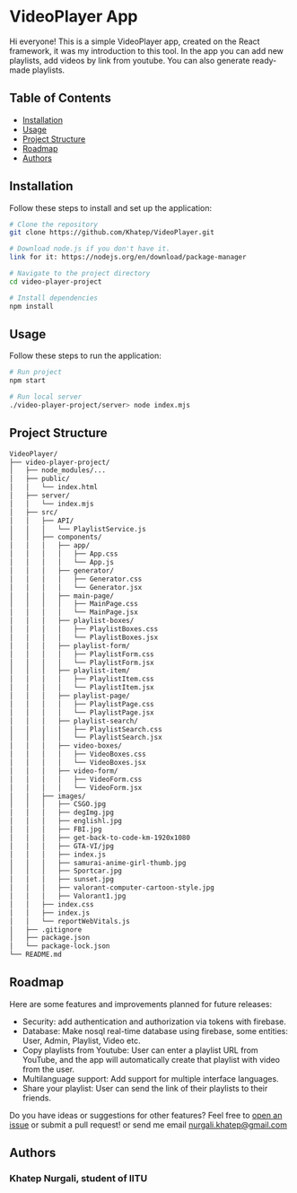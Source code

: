 # VideoPlayer App

Hi everyone! This is a simple VideoPlayer app, created on the React framework, it was my introduction to this tool. In the app you can add new playlists, add videos by link from youtube. You can also generate ready-made playlists.

## Table of Contents

- [Installation](#installation)
- [Usage](#usage)
- [Project Structure](#project-structure)
- [Roadmap](#roadmap)
- [Authors](#authors)

## Installation

Follow these steps to install and set up the application:

```bash
# Clone the repository
git clone https://github.com/Khatep/VideoPlayer.git

# Download node.js if you don't have it.
link for it: https://nodejs.org/en/download/package-manager

# Navigate to the project directory
cd video-player-project

# Install dependencies
npm install
```

## Usage

Follow these steps to run the application:

```bash
# Run project
npm start

# Run local server
./video-player-project/server> node index.mjs
```

## Project Structure

```bash
VideoPlayer/
├── video-player-project/
│   ├── node_modules/...
│   ├── public/
│   │   └── index.html
│   ├── server/
│   │   └── index.mjs
│   ├── src/
│   │   ├── API/
│   │   │   └── PlaylistService.js
│   │   ├── components/
│   │   │   ├── app/
│   │   │   │   ├── App.css
│   │   │   │   └── App.js
│   │   │   ├── generator/
│   │   │   │   ├── Generator.css
│   │   │   │   └── Generator.jsx
│   │   │   ├── main-page/
│   │   │   │   ├── MainPage.css
│   │   │   │   └── MainPage.jsx
│   │   │   ├── playlist-boxes/
│   │   │   │   ├── PlaylistBoxes.css
│   │   │   │   └── PlaylistBoxes.jsx
│   │   │   ├── playlist-form/
│   │   │   │   ├── PlaylistForm.css
│   │   │   │   └── PlaylistForm.jsx
│   │   │   ├── playlist-item/
│   │   │   │   ├── PlaylistItem.css
│   │   │   │   └── PlaylistItem.jsx
│   │   │   ├── playlist-page/
│   │   │   │   ├── PlaylistPage.css
│   │   │   │   └── PlaylistPage.jsx
│   │   │   ├── playlist-search/
│   │   │   │   ├── PlaylistSearch.css
│   │   │   │   └── PlaylistSearch.jsx
│   │   │   ├── video-boxes/
│   │   │   │   ├── VideoBoxes.css
│   │   │   │   └── VideoBoxes.jsx
│   │   │   ├── video-form/
│   │   │   │   ├── VideoForm.css
│   │   │   │   └── VideoForm.jsx
│   │   ├── images/
│   │   │   ├── CSGO.jpg
│   │   │   ├── degImg.jpg
│   │   │   ├── englishl.jpg
│   │   │   ├── FBI.jpg
│   │   │   ├── get-back-to-code-km-1920x1080
│   │   │   ├── GTA-VI/jpg
│   │   │   ├── index.js
│   │   │   ├── samurai-anime-girl-thumb.jpg
│   │   │   ├── Sportcar.jpg
│   │   │   ├── sunset.jpg
│   │   │   ├── valorant-computer-cartoon-style.jpg
│   │   │   ├── Valorant1.jpg
│   │   ├── index.css
│   │   ├── index.js
│   │   └── reportWebVitals.js
│   ├── .gitignore
│   ├── package.json
│   └── package-lock.json
└── README.md
```

## Roadmap

Here are some features and improvements planned for future releases:

- Security: add authentication and authorization via tokens with firebase.
- Database: Make nosql real-time database using firebase, some entities: User, Admin, Playlist, Video etc.
- Copy playlists from Youtube: User can enter a playlist URL from YouTube, and the app will automatically create that playlist with video from the user.
- Multilanguage support: Add support for multiple interface languages.
- Share your playlist: User can send the link of their playlists to their friends.

Do you have ideas or suggestions for other features? Feel free to [open an issue](https://github.com/your-username/your-project/issues) or submit a pull request! or send me email nurgali.khatep@gmail.com 


## Authors

### Khatep Nurgali, student of IITU
